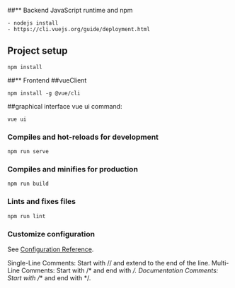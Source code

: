 
##** Backend JavaScript runtime and npm
```
- nodejs install
- https://cli.vuejs.org/guide/deployment.html
```

## Project setup
```
npm install
```

##** Frontend ##vueClient
```
npm install -g @vue/cli
```

##graphical interface vue ui command:
```
vue ui
```

### Compiles and hot-reloads for development
```
npm run serve
```

### Compiles and minifies for production
```
npm run build
```

### Lints and fixes files
```
npm run lint
```

### Customize configuration
See [Configuration Reference](https://cli.vuejs.org/config/).

<!-- Comment -->
Single-Line Comments: Start with // and extend to the end of the line. Multi-Line Comments: Start with /* and end with */. Documentation Comments: Start with /** and end with */.
